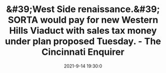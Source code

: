 ---
"title": "&amp;#39;West Side renaissance.&amp;#39; SORTA would pay for new Western Hills Viaduct with sales tax money under plan proposed Tuesday. - The Cincinnati Enquirer"
"date": "2021-9-14 19:30:0"
"feed_name": "GOOGLENEWSCONSTRUCTION"
"feed_website": "https://news.google.com/search?q=construction%2Bincident&hl=en-US&gl=US&ceid=US:en"
"feed_rss": "https://news.google.com/rss/search?q=construction%2Bincident&hl=en-US&gl=US&ceid=US:en"
"link": "https://www.cincinnati.com/story/news/politics/2021/09/14/western-hills-viaduct-get-full-funding-thanks-issue-7-sales-tax/8325305002/"
"file": "_posts/2021-1-1-9f1fc7562ce23ecc1ab9856a93027b09eea670c2.md"
"accident": "0"
"drilling": "0"
---